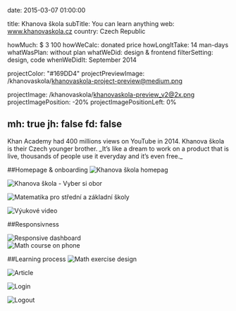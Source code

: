 date: 2015-03-07 01:00:00

title: Khanova škola
subTitle: You can learn anything
web: www.khanovaskola.cz
country: Czech Republic

howMuch: $ 3 100
howWeCalc: donated price
howLongItTake: 14 man-days
whatWasPlan: without plan
whatWeDid: design & frontend
filterSetting: design, code
whenWeDidIt: September 2014

projectColor: "#169DD4"
projectPreviewImage: /khanovaskola/khanovaskola-project-preview@medium.png

projectImage: /khanovaskola/khanovaskola-preview_v2@2x.png
projectImagePosition: -20%
projectImagePositionLeft: 0%

mh: true
jh: false
fd: false
---

<div id="description" class="description">
Khan Academy had 400 millions views on YouTube in 2014. Khanova škola is their Czech younger brother.
_It’s like a dream to work on a product that is live, thousands of people use it everyday and it’s even free._
</div>

##Homepage & onboarding
<img class="lazyload container-page"
  data-src="/khanovaskola/khanovaskola-homepage@medium.png"
  data-srcset="/khanovaskola/khanovaskola-homepage@2x.png 2000w,
          /khanovaskola/khanovaskola-homepage@medium.png 1280w,
          /khanovaskola/khanovaskola-homepage@small.png 800w,"
  sizes="100%"
  alt="Khanova škola homepag">

<img class="lazyload container-page"
  data-src="/khanovaskola/khanovaskola-vyber@medium.png"
  data-srcset="/khanovaskola/khanovaskola-vyber@2x.png 2000w,
          /khanovaskola/khanovaskola-vyber@medium.png 1280w,
          /khanovaskola/khanovaskola-vyber@small.png 800w,"
  sizes="100%"
  alt="Khanova škola - Vyber si obor ">

<img class="lazyload container-page"
  data-src="/khanovaskola/khanovaskola-math@medium.png"
  data-srcset="/khanovaskola/khanovaskola-math@2x.png 2000w,
          /khanovaskola/khanovaskola-math@medium.png 1280w,
          /khanovaskola/khanovaskola-math@small.png 800w,"
  sizes="100%"
  alt="Matematika pro střední a základní školy">

<img class="lazyload container-page"
  data-src="/khanovaskola/khanovaskola-video@medium.png"
  data-srcset="/khanovaskola/khanovaskola-video@2x.png 2000w,
          /khanovaskola/khanovaskola-video@medium.png 1280w,
          /khanovaskola/khanovaskola-video@small.png 800w,"
  sizes="100%"
  alt="Výukové video">


##Responsivness

<div class="lazyload portraits">
  <div class="lazyload portrait left">
  <img class="lazyload mobile-portrait"
    data-src="/khanovaskola/khanovaskola-mobile-dashboard@medium.png"
    data-srcset="/khanovaskola/khanovaskola-mobile-dashboard@2x.png 2000w,
            /khanovaskola/khanovaskola-mobile-dashboard@medium.png 1280w,
            /khanovaskola/khanovaskola-mobile-dashboard@small.png 800w,"
    sizes="100%"
    alt="Responsive dashboard ">
  </div>
  <div class="lazyload portrait right">
    <img class="lazyload mobile-portrait"
    data-src="/khanovaskola/khanovaskola-mobile-blok@medium.png"
    data-srcset="/khanovaskola/khanovaskola-mobile-blok@2x.png 2000w,
            /khanovaskola/khanovaskola-mobile-blok@medium.png 1280w,
            /khanovaskola/khanovaskola-mobile-blok@small.png 800w,"
    sizes="100%"
    alt="Math course on phone">
  </div>
</div>

##Learning process
<img class="lazyload container-page left"
  data-src="/khanovaskola/khanovaskola-exercise@medium.png"
  data-srcset="/khanovaskola/khanovaskola-exercise@2x.png 2000w,
          /khanovaskola/khanovaskola-exercise@medium.png 1280w,
          /khanovaskola/khanovaskola-exercise@small.png 800w,"
  sizes="100%"
  alt="Math exercise design">

<img class="lazyload container-page right"
  data-src="/khanovaskola/khanovaskola-article@medium.png"
  data-srcset="/khanovaskola/khanovaskola-article@2x.png 2000w,
          /khanovaskola/khanovaskola-article@medium.png 1280w,
          /khanovaskola/khanovaskola-article@small.png 800w,"
  sizes="100%"
  alt="Article">

<img class="lazyload container-page"
  data-src="/khanovaskola/khanovaskola-login@medium.png"
  data-srcset="/khanovaskola/khanovaskola-login@2x.png 2000w,
          /khanovaskola/khanovaskola-login@medium.png 1280w,
          /khanovaskola/khanovaskola-login@small.png 800w,"
  sizes="100%"
  alt="Login">

<img class="lazyload container-page"
  data-src="/khanovaskola/khanovaskola-logout@medium.png"
  data-srcset="/khanovaskola/khanovaskola-logout@2x.png 2000w,
          /khanovaskola/khanovaskola-logout@medium.png 1280w,
          /khanovaskola/khanovaskola-logout@small.png 800w,"
  sizes="100%"
  alt="Logout">

